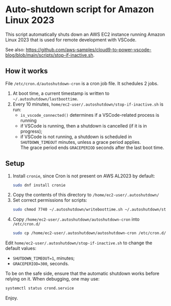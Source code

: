 # Auto-shutdown script for Amazon Linux 2023

This script automatically shuts down an AWS EC2 instance running Amazon Linux 2023 that is used for remote development with VSCode.

See also: https://github.com/aws-samples/cloud9-to-power-vscode-blog/blob/main/scripts/stop-if-inactive.sh.

## How it works

File `/etc/cron.d/autoshutdown-cron` is a cron job file. It schedules 2 jobs.
1. At boot time, a current timestamp is written to `~/.autoshutdown/lastboottime`.
2. Every 10 minutes, `home/ec2-user/.autoshutdown/stop-if-inactive.sh` is run:
    - `is_vscode_connected()` determines if a VSCode-related process is running
    - if VSCode is running, then a shutdown is cancelled (if it is in progress);
    - if VSCode is not running, a shutdown is scheduled in `SHUTDOWN_TIMEOUT` minutes, unless a grace period applies.  
    The grace period ends `GRACEPERIOD` seconds after the last boot time.

## Setup

1. Install `cronie`, since Cron is not present on AWS AL2023 by default:  
    ```bash
    sudo dnf install cronie
    ```
2. Copy the contents of this directory to `/home/ec2-user/.autoshutdown/`
3. Set correct permissions for scripts:  
    ```bash
    sudo chmod 7740 ~/.autoshutdown/writeboottime.sh ~/.autoshutdown/stop-if-inactive.sh
    ```
4. Copy `/home/ec2-user/.autoshutdown/autoshutdown-cron` into `/etc/cron.d/`
    ```bash
    sudo cp /home/ec2-user/.autoshutdown/autoshutdown-cron /etc/cron.d/
    ```

Edit `home/ec2-user/.autoshutdown/stop-if-inactive.sh` to change the default values:
- `SHUTDOWN_TIMEOUT=1`, minutes;
- `GRACEPERIOD=300`, seconds.

To be on the safe side, ensure that the automatic shutdown works before relying on it.
When debugging, one may use:
```bash
systemctl status crond.service
```
Enjoy.
